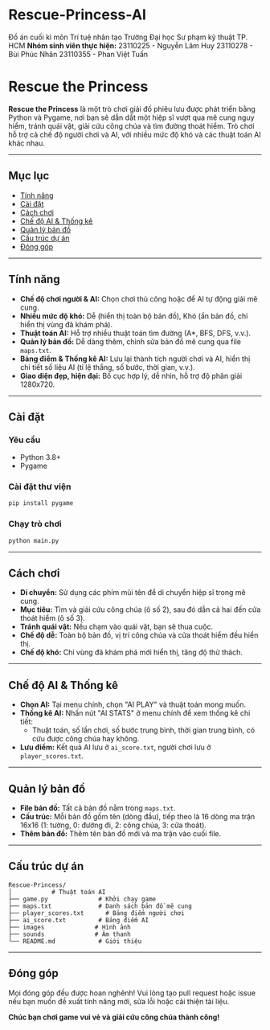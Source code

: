 # Rescue-Princess-AI
Đồ án cuối kì môn Trí tuệ nhân tạo Trường Đại học Sư phạm kỹ thuật TP. HCM 
**Nhóm sinh viên thực hiện:**
23110225 - Nguyễn Lâm Huy
23110278 - Bùi Phúc Nhân
23110355 - Phan Việt Tuấn

# Rescue the Princess

**Rescue the Princess** là một trò chơi giải đố phiêu lưu được phát triển bằng Python và Pygame, nơi bạn sẽ dẫn dắt một hiệp sĩ vượt qua mê cung nguy hiểm, tránh quái vật, giải cứu công chúa và tìm đường thoát hiểm. Trò chơi hỗ trợ cả chế độ người chơi và AI, với nhiều mức độ khó và các thuật toán AI khác nhau.

---

## Mục lục

- [Tính năng](#tính-năng)
- [Cài đặt](#cài-đặt)
- [Cách chơi](#cách-chơi)
- [Chế độ AI & Thống kê](#chế-độ-ai--thống-kê)
- [Quản lý bản đồ](#quản-lý-bản-đồ)
- [Cấu trúc dự án](#cấu-trúc-dự-án)
- [Đóng góp](#đóng-góp)

---

## Tính năng

- **Chế độ chơi người & AI:** Chọn chơi thủ công hoặc để AI tự động giải mê cung.
- **Nhiều mức độ khó:** Dễ (hiển thị toàn bộ bản đồ), Khó (ẩn bản đồ, chỉ hiển thị vùng đã khám phá).
- **Thuật toán AI:** Hỗ trợ nhiều thuật toán tìm đường (A*, BFS, DFS, v.v.).
- **Quản lý bản đồ:** Dễ dàng thêm, chỉnh sửa bản đồ mê cung qua file `maps.txt`.
- **Bảng điểm & Thống kê AI:** Lưu lại thành tích người chơi và AI, hiển thị chi tiết số liệu AI (tỉ lệ thắng, số bước, thời gian, v.v.).
- **Giao diện đẹp, hiện đại:** Bố cục hợp lý, dễ nhìn, hỗ trợ độ phân giải 1280x720.

---

## Cài đặt

### Yêu cầu

- Python 3.8+
- Pygame

### Cài đặt thư viện

```bash
pip install pygame
```

### Chạy trò chơi

```bash
python main.py
```

---

## Cách chơi

- **Di chuyển:** Sử dụng các phím mũi tên để di chuyển hiệp sĩ trong mê cung.
- **Mục tiêu:** Tìm và giải cứu công chúa (ô số 2), sau đó dẫn cả hai đến cửa thoát hiểm (ô số 3).
- **Tránh quái vật:** Nếu chạm vào quái vật, bạn sẽ thua cuộc.
- **Chế độ dễ:** Toàn bộ bản đồ, vị trí công chúa và cửa thoát hiểm đều hiển thị.
- **Chế độ khó:** Chỉ vùng đã khám phá mới hiển thị, tăng độ thử thách.

---

## Chế độ AI & Thống kê

- **Chọn AI:** Tại menu chính, chọn "AI PLAY" và thuật toán mong muốn.
- **Thống kê AI:** Nhấn nút "AI STATS" ở menu chính để xem thống kê chi tiết:
  - Thuật toán, số lần chơi, số bước trung bình, thời gian trung bình, có cứu được công chúa hay không.
- **Lưu điểm:** Kết quả AI lưu ở `ai_score.txt`, người chơi lưu ở `player_scores.txt`.

---

## Quản lý bản đồ

- **File bản đồ:** Tất cả bản đồ nằm trong `maps.txt`.
- **Cấu trúc:** Mỗi bản đồ gồm tên (dòng đầu), tiếp theo là 16 dòng ma trận 16x16 (1: tường, 0: đường đi, 2: công chúa, 3: cửa thoát).
- **Thêm bản đồ:** Thêm tên bản đồ mới và ma trận vào cuối file.

---

## Cấu trúc dự án

```
Rescue-Princess/
│           # Thuật toán AI
├── game.py              # Khởi chạy game
├── maps.txt             # Danh sách bản đồ mê cung
├── player_scores.txt      # Bảng điểm người chơi
├── ai_score.txt         # Bảng điểm AI
├── images              # Hình ảnh
├── sounds              # Âm thanh
└── README.md            # Giới thiệu
```

---

## Đóng góp

Mọi đóng góp đều được hoan nghênh! Vui lòng tạo pull request hoặc issue nếu bạn muốn đề xuất tính năng mới, sửa lỗi hoặc cải thiện tài liệu.


**Chúc bạn chơi game vui vẻ và giải cứu công chúa thành công!**
